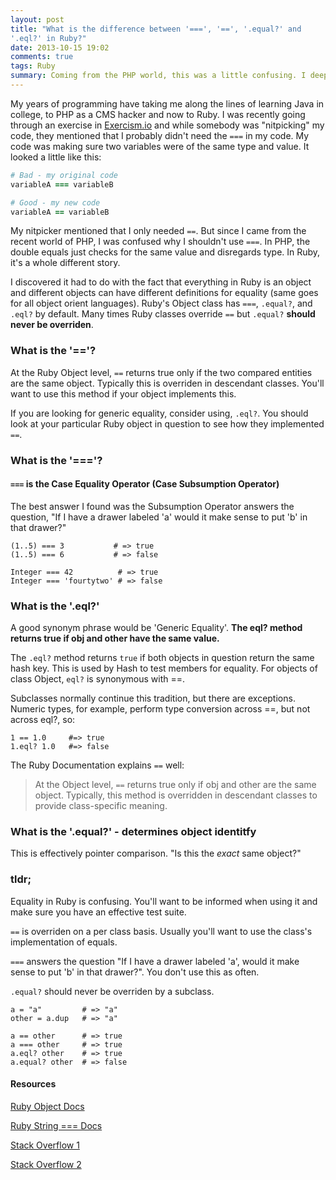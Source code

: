 ```yaml
---
layout: post
title: "What is the difference between '===', '==', '.equal?' and
'.eql?' in Ruby?"
date: 2013-10-15 19:02
comments: true
tags: Ruby
summary: Coming from the PHP world, this was a little confusing. I deep dove into Ruby to discover how all this worked.
---
```


My years of programming have taking me along the lines of
learning Java in college, to PHP as a CMS hacker and now to Ruby. I was
recently going through an exercise in
[Exercism.io](http://www.exercism.io) and while somebody was
"nitpicking" my code, they mentioned that I probably didn't need the `===` in my
code. My code was making sure two variables were of the same type and
value. It looked a little like this:

``` ruby
# Bad - my original code
variableA === variableB

# Good - my new code
variableA == variableB
```

My nitpicker mentioned that I only needed `==`. But since I came from
the recent world of PHP, I was confused why I shouldn't use `===`. In
PHP, the double equals just checks for the same value and disregards
type. In Ruby, it's a whole different story.


I discovered it had to do with the fact that everything in Ruby is an
object and different objects can have different definitions for equality
(same goes for all object orient languages). Ruby's Object class has `===`, `.equal?`,
and `.eql?` by default. Many times Ruby classes override `==` but `.equal?` **should never be overriden**.

### What is the '=='?

At the Ruby Object level, `==` returns true only if the two compared
entities are the same object. Typically this is overriden in descendant
classes. You'll want to use this method if your object implements this. 

If you are looking for generic equality,
consider using, `.eql?`. You should look at your particular Ruby
object in question to see how they implemented `==`.

### What is the '==='?

#### `===` is the Case Equality Operator (Case Subsumption Operator)

The best answer I found was the Subsumption Operator answers the
question, "If I have a drawer labeled 'a' would it make sense to put 'b' in that drawer?"

```
(1..5) === 3           # => true
(1..5) === 6           # => false

Integer === 42          # => true
Integer === 'fourtytwo' # => false
```

### What is the '.eql?'
 
A good synonym phrase would be 'Generic Equality'. **The eql? method returns true if obj and other have the same value.**

The `.eql?` method returns `true` if both objects in question return the
same hash key. This is used by Hash to test members for equality. For objects of class Object,
`eql?` is synonymous with ==.

Subclasses normally continue this tradition, but there are exceptions. Numeric types, for example, perform type conversion across ==, but not across eql?, so:

```
1 == 1.0     #=> true
1.eql? 1.0   #=> false
```

The Ruby Documentation explains `==` well:

> At the Object level, `==` returns true only if obj and other are the same object.
> Typically, this method is overridden in descendant classes to provide class-specific
> meaning.

### What is the '.equal?' - determines object identitfy

This is effectively pointer comparison. "Is this the *exact* same
object?"

### tldr;

Equality in Ruby is confusing. You'll want to be informed when using it
and make sure you have an effective test suite.

`==` is overriden on a per class basis. Usually you'll
want to use the class's implementation of equals.

`===` answers the question "If I have a drawer labeled 'a', would it
make sense to put 'b' in that drawer?". You don't use this as often.

`.equal?` should never be overriden by a subclass.

```
a = "a"         # => "a"
other = a.dup   # => "a"

a == other      # => true
a === other     # => true
a.eql? other    # => true
a.equal? other  # => false
```

#### Resources

[Ruby Object Docs](http://ruby-doc.org/core-2.0.0/Object.html)

[Ruby String === Docs](http://ruby-doc.org/core-2.0.0/String.html#method-i-3D-3D-3D)

[Stack Overflow 1](http://stackoverflow.com/a/4467823/652200)

[Stack Overflow 2](http://stackoverflow.com/a/7157051/652200)
